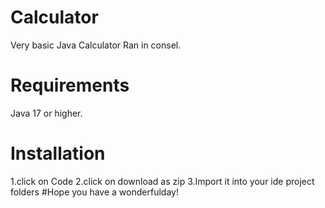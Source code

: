 # Calculator
Very basic Java Calculator Ran in consel.
# Requirements 
Java 17 or higher.
# Installation 
1.click on Code 
2.click on download as zip 
3.Import it into your ide project folders
#Hope you have a wonderfulday!
